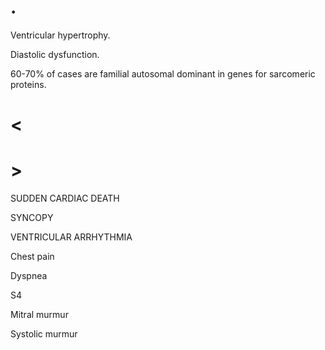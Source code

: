 # .

Ventricular hypertrophy.

Diastolic dysfunction.

60-70% of cases are familial autosomal dominant in genes for sarcomeric proteins.

# <

# >

SUDDEN CARDIAC DEATH

SYNCOPY

VENTRICULAR ARRHYTHMIA

Chest pain

Dyspnea

S4

Mitral murmur

Systolic murmur
